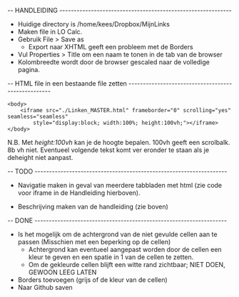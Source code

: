 -- HANDLEIDING ------------------------------------------------------------
- Huidige directory is /home/kees/Dropbox/MijnLinks
- Maken file in LO Calc.
- Gebruik File > Save as
    - Export naar XHTML geeft een probleem met de Borders
- Vul Properties > Title om een naam te tonen in de tab van de browser
- Kolombreedte wordt door de browser gescaled naar de volledige pagina.

-- HTML file in een bestaande file zetten ---------------------------------------------------
```
<body>
    <iframe src="./Linken_MASTER.html" frameborder="0" scrolling="yes" seamless="seamless"
        style="display:block; width:100%; height:100vh;"></iframe>
</body>
```
N.B. Met _height:100vh_ kan je de hoogte bepalen. 100vh geeft een scrolbalk. 8b vh niet.
Eventueel volgende tekst komt ver eronder te staan als je deheight niet aanpast.

-- TODO -------------------------------------------------------------------
- Navigatie maken in geval van meerdere tabbladen met html (zie code voor iframe in de Handleiding hierboven).

- Beschrijving maken van de handleiding (zie boven)

-- DONE -------------------------------------------------------------------
- Is het mogelijk om de achtergrond van de niet gevulde cellen aan te passen (Misschien met een beperking op de cellen)
    - Achtergrond kan eventueel aangepast worden door de cellen een kleur te geven en een spatie in 1 van de cellen te zetten.
    - Om de gekleurde cellen blijft een witte rand zichtbaar; NIET DOEN, GEWOON LEEG LATEN
- Borders toevoegen (grijs of de kleur van de cellen)
- Naar Github saven